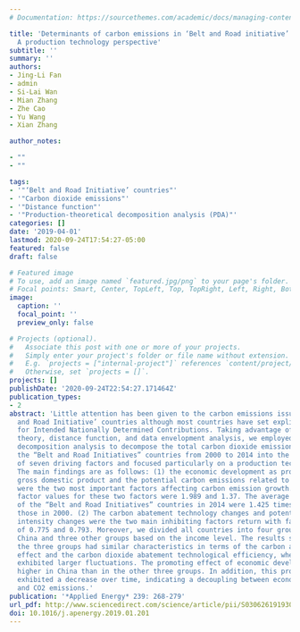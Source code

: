 ```yaml
---
# Documentation: https://sourcethemes.com/academic/docs/managing-content/

title: 'Determinants of carbon emissions in ‘Belt and Road initiative’ countries:
  A production technology perspective'
subtitle: ''
summary: ''
authors:
- Jing-Li Fan
- admin
- Si-Lai Wan
- Mian Zhang
- Zhe Cao
- Yu Wang
- Xian Zhang

author_notes:

- ""
- ""

tags:
- '"‘Belt and Road Initiative’ countries"'
- '"Carbon dioxide emissions"'
- '"Distance function"'
- '"Production-theoretical decomposition analysis (PDA)"'
categories: []
date: '2019-04-01'
lastmod: 2020-09-24T17:54:27-05:00
featured: false
draft: false

# Featured image
# To use, add an image named `featured.jpg/png` to your page's folder.
# Focal points: Smart, Center, TopLeft, Top, TopRight, Left, Right, BottomLeft, Bottom, BottomRight.
image:
  caption: ''
  focal_point: ''
  preview_only: false

# Projects (optional).
#   Associate this post with one or more of your projects.
#   Simply enter your project's folder or file name without extension.
#   E.g. `projects = ["internal-project"]` references `content/project/deep-learning/index.md`.
#   Otherwise, set `projects = []`.
projects: []
publishDate: '2020-09-24T22:54:27.171464Z'
publication_types:
- 2
abstract: 'Little attention has been given to the carbon emissions issues of ‘Belt
  and Road Initiative’ countries although most countries have set explicit targets
  for Intended Nationally Determined Contributions. Taking advantage of the production
  theory, distance function, and data envelopment analysis, we employed a production-theoretical
  decomposition analysis to decompose the total carbon dioxide emission changes of
  the “Belt and Road Initiatives” countries from 2000 to 2014 into the contribution
  of seven driving factors and focused particularly on a production technology perspective.
  The main findings are as follows: (1) the economic development as proxied by the
  gross domestic product and the potential carbon emissions related to energy consumption
  were the two most important factors affecting carbon emission growth. The driving
  factor values for these two factors were 1.989 and 1.37. The average CO2 emissions
  of the “Belt and Road Initiatives” countries in 2014 were 1.425 times larger than
  those in 2000. (2) The carbon abatement technology changes and potential energy
  intensity changes were the two main inhibiting factors return with factor values
  of 0.775 and 0.793. Moreover, we divided all countries into four groups, namely
  China and three other groups based on the income level. The results showed that
  the three groups had similar characteristics in terms of the carbon abatement technology
  effect and the carbon dioxide abatement technological efficiency, whereas China
  exhibited larger fluctuations. The promoting effect of economic development is significantly
  higher in China than in the other three groups. In addition, this promoting effect
  exhibited a decrease over time, indicating a decoupling between economic development
  and CO2 emissions.'
publication: '*Applied Energy* 239: 268-279'
url_pdf: http://www.sciencedirect.com/science/article/pii/S0306261919302144
doi: 10.1016/j.apenergy.2019.01.201
---
```

